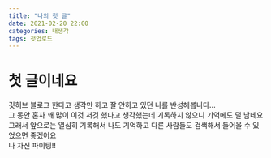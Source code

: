 ```yaml
---
title: "나의 첫 글"
date: 2021-02-20 22:00
categories: 내생각 
tags: 첫업로드
---
```



# 첫 글이네요

깃허브 블로그 한다고 생각만 하고 잘 안하고 있던 나를 반성해봅니다...
<br/>
그 동안 혼자 꽤 많이 이것 저것 했다고 생각했는데 기록하지 않으니 기억에도 덜 남네요
<br/>
그래서 앞으로는 열심히 기록해서 나도 기억하고 다른 사람들도 검색해서 들어올 수 있었으면 좋겠어요
<br/>
나 자신 파이팅!!
